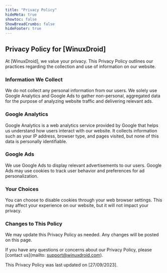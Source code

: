 ```yaml
---
title: "Privacy Policy"
hideMeta: true
showtoc: false
ShowBreadCrumbs: false
hideFooter: true
---
```


## Privacy Policy for [WinuxDroid]

At [WinuxDroid], we value your privacy. This Privacy Policy outlines our practices regarding the collection and use of information on our website.

### Information We Collect

We do not collect any personal information from our users. We solely use Google Analytics and Google Ads to gather non-personal, aggregated data for the purpose of analyzing website traffic and delivering relevant ads.

### Google Analytics

Google Analytics is a web analytics service provided by Google that helps us understand how users interact with our website. It collects information such as your IP address, browser type, and pages visited, but none of this data is personally identifiable.

### Google Ads

We use Google Ads to display relevant advertisements to our users. Google Ads may use cookies to track user behavior and preferences for ad personalization.

### Your Choices

You can choose to disable cookies through your web browser settings. This may affect your experience on our website, but it will not impact your privacy.

### Changes to This Policy

We may update this Privacy Policy as needed. Any changes will be posted on this page.

If you have any questions or concerns about our Privacy Policy, please [contact us](mailto: support@winuxdroid.com).

This Privacy Policy was last updated on [27/09/2023].
